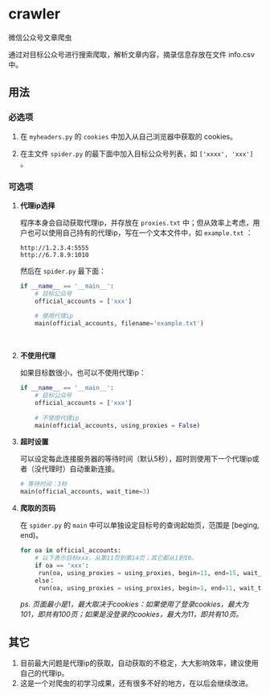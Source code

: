 # **crawler**

微信公众号文章爬虫



通过对目标公众号进行搜索爬取，解析文章内容，摘录信息存放在文件 info.csv 中。



## 用法

### 必选项

1. 在 `myheaders.py` 的 `cookies` 中加入从自己浏览器中获取的 cookies。


2. 在主文件 `spider.py` 的最下面中加入目标公众号列表，如 `['xxxx', 'xxx']` 。



### 可选项

1. **代理ip选择**

   程序本身会自动获取代理ip，并存放在 `proxies.txt` 中；但从效率上考虑，用户也可以使用自己持有的代理ip，写在一个文本文件中，如 `example.txt` ：

   ```
   http://1.2.3.4:5555
   http://6.7.8.9:1010
   ```

   然后在 `spider.py` 最下面：

   ```python
   if __name__ == '__main__':
       # 目标公众号
       official_accounts = ['xxx']
       
       # 使用代理ip
       main(official_accounts, filename='example.txt')
   ```

   ​

2. **不使用代理**

   如果目标数很小，也可以不使用代理ip：

   ```python
   if __name__ == '__main__':
       # 目标公众号
       official_accounts = ['xxx']
       
       # 不使用代理ip
       main(official_accounts, using_proxies = False)
   ```



3. **超时设置**

   可以设定每此连接服务器的等待时间（默认5秒），超时则使用下一个代理ip或者（没代理时）自动重新连接。

   ```python
   # 等待时间：3秒
   main(official_accounts, wait_time=3)
   ```



4. **爬取的页码**

   在 `spider.py` 的 `main` 中可以单独设定目标号的查询起始页，范围是 [beging, end)。

   ```python
   for oa in official_accounts:
       # 以下表示目标xxx，从第11页到第14页；其它都从1到10。
       if oa == 'xxx':
   		run(oa, using_proxies = using_proxies, begin=11, end=15, wait_time=wait_time)
       else：
       	run(oa, using_proxies = using_proxies, begin=1, end=11, wait_time=wait_time)
   ```

   *ps. 页面最小是1，最大取决于cookies：如果使用了登录cookies，最大为101，即共有100页；如果是没登录的cookies，最大为11，即共有10页。*



## 其它

1. 目前最大问题是代理ip的获取，自动获取的不稳定，大大影响效率，建议使用自己的代理ip。
2. 这是一个对爬虫的初学习成果，还有很多不好的地方，在以后会继续改进。
